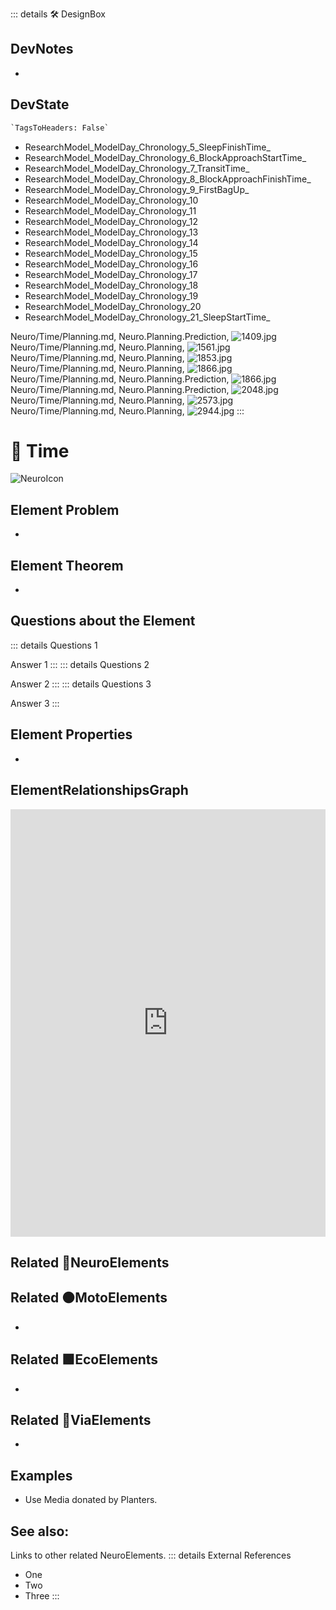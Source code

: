 ::: details 🛠 <dev>DesignBox</dev>

## DevNotes

-

## DevState

```py
`TagsToHeaders: False`
```

- ResearchModel_ModelDay_Chronology_5_SleepFinishTime_
- ResearchModel_ModelDay_Chronology_6_BlockApproachStartTime_
- ResearchModel_ModelDay_Chronology_7_TransitTime_
- ResearchModel_ModelDay_Chronology_8_BlockApproachFinishTime_
- ResearchModel_ModelDay_Chronology_9_FirstBagUp_
- ResearchModel_ModelDay_Chronology_10
- ResearchModel_ModelDay_Chronology_11
- ResearchModel_ModelDay_Chronology_12
- ResearchModel_ModelDay_Chronology_13
- ResearchModel_ModelDay_Chronology_14
- ResearchModel_ModelDay_Chronology_15
- ResearchModel_ModelDay_Chronology_16
- ResearchModel_ModelDay_Chronology_17
- ResearchModel_ModelDay_Chronology_18
- ResearchModel_ModelDay_Chronology_19
- ResearchModel_ModelDay_Chronology_20
- ResearchModel_ModelDay_Chronology_21_SleepStartTime_  

Neuro/Time/Planning.md, <dev>Neuro.Planning.Prediction</dev>, ![1409.jpg](/PaperPhoto/1409.jpg)
Neuro/Time/Planning.md, <dev>Neuro.Planning</dev>, ![1561.jpg](/PaperPhoto/1561.jpg)
Neuro/Time/Planning.md, <dev>Neuro.Planning</dev>, ![1853.jpg](/PaperPhoto/1853.jpg)
Neuro/Time/Planning.md, <dev>Neuro.Planning</dev>, ![1866.jpg](/PaperPhoto/1866.jpg)
Neuro/Time/Planning.md, <dev>Neuro.Planning.Prediction</dev>, ![1866.jpg](/PaperPhoto/1866.jpg)
Neuro/Time/Planning.md, <dev>Neuro.Planning.Prediction</dev>, ![2048.jpg](/PaperPhoto/2048.jpg)
Neuro/Time/Planning.md, <dev>Neuro.Planning</dev>, ![2573.jpg](/PaperPhoto/2573.jpg)
Neuro/Time/Planning.md, <dev>Neuro.Planning</dev>, ![2944.jpg](/PaperPhoto/2944.jpg)
:::

# 💜 <neuro>Time</neuro>

![NeuroIcon](/Neuro/Neuro_Icon.png)

## Element Problem

-

## Element Theorem

-

## Questions about the Element

::: details Questions 1

Answer 1
:::
::: details Questions 2

Answer 2
:::
::: details Questions 3

Answer 3
:::

## Element Properties

-

## ElementRelationshipsGraph

<iframe
    width="100%"
    height="684"
    frameborder="0"
    src="https://observablehq.com/embed/@d3/force-directed-graph/2?cells=chart"
></iframe>

## Related 💜<neuro>NeuroElements</neuro>

## Related 🟠<moto>MotoElements</moto>

-

## Related 🟩<eco>EcoElements</eco>

-

## Related 🔻<via>ViaElements</via>

-

## Examples

- Use Media donated by Planters.

## See also:

Links to other related NeuroElements.
::: details External References

- One
- Two
- Three
:::
